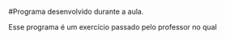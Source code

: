 #Programa desenvolvido durante a aula.

Esse programa é um exercício passado pelo professor no qual 
